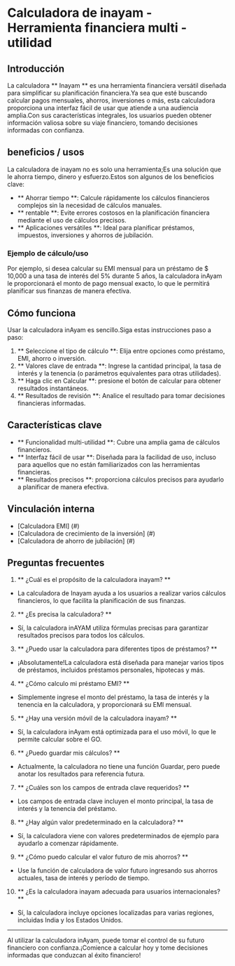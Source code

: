 # Calculadora de inayam - Herramienta financiera multi -utilidad

## Introducción
La calculadora ** Inayam ** es una herramienta financiera versátil diseñada para simplificar su planificación financiera.Ya sea que esté buscando calcular pagos mensuales, ahorros, inversiones o más, esta calculadora proporciona una interfaz fácil de usar que atiende a una audiencia amplia.Con sus características integrales, los usuarios pueden obtener información valiosa sobre su viaje financiero, tomando decisiones informadas con confianza.

## beneficios / usos
La calculadora de inayam no es solo una herramienta;Es una solución que le ahorra tiempo, dinero y esfuerzo.Estos son algunos de los beneficios clave:
- ** Ahorrar tiempo **: Calcule rápidamente los cálculos financieros complejos sin la necesidad de cálculos manuales.
- ** rentable **: Evite errores costosos en la planificación financiera mediante el uso de cálculos precisos.
- ** Aplicaciones versátiles **: Ideal para planificar préstamos, impuestos, inversiones y ahorros de jubilación.

### Ejemplo de cálculo/uso
Por ejemplo, si desea calcular su EMI mensual para un préstamo de $ 10,000 a una tasa de interés del 5% durante 5 años, la calculadora inAyam le proporcionará el monto de pago mensual exacto, lo que le permitirá planificar sus finanzas de manera efectiva.

## Cómo funciona
Usar la calculadora inAyam es sencillo.Siga estas instrucciones paso a paso:
1. ** Seleccione el tipo de cálculo **: Elija entre opciones como préstamo, EMI, ahorro o inversión.
2. ** Valores clave de entrada **: Ingrese la cantidad principal, la tasa de interés y la tenencia (o parámetros equivalentes para otras utilidades).
3. ** Haga clic en Calcular **: presione el botón de calcular para obtener resultados instantáneos.
4. ** Resultados de revisión **: Analice el resultado para tomar decisiones financieras informadas.

## Características clave
- ** Funcionalidad multi-utilidad **: Cubre una amplia gama de cálculos financieros.
- ** Interfaz fácil de usar **: Diseñada para la facilidad de uso, incluso para aquellos que no están familiarizados con las herramientas financieras.
- ** Resultados precisos **: proporciona cálculos precisos para ayudarlo a planificar de manera efectiva.

## Vinculación interna
- [Calculadora EMI] (#)
- [Calculadora de crecimiento de la inversión] (#)
- [Calculadora de ahorro de jubilación] (#)

## Preguntas frecuentes

1. ** ¿Cuál es el propósito de la calculadora inayam? **
- La calculadora de Inayam ayuda a los usuarios a realizar varios cálculos financieros, lo que facilita la planificación de sus finanzas.

2. ** ¿Es precisa la calculadora? **
- Sí, la calculadora inAYAM utiliza fórmulas precisas para garantizar resultados precisos para todos los cálculos.

3. ** ¿Puedo usar la calculadora para diferentes tipos de préstamos? **
- ¡Absolutamente!La calculadora está diseñada para manejar varios tipos de préstamos, incluidos préstamos personales, hipotecas y más.

4. ** ¿Cómo calculo mi préstamo EMI? **
- Simplemente ingrese el monto del préstamo, la tasa de interés y la tenencia en la calculadora, y proporcionará su EMI mensual.

5. ** ¿Hay una versión móvil de la calculadora inayam? **
- Sí, la calculadora inAyam está optimizada para el uso móvil, lo que le permite calcular sobre el GO.

6. ** ¿Puedo guardar mis cálculos? **
- Actualmente, la calculadora no tiene una función Guardar, pero puede anotar los resultados para referencia futura.

7. ** ¿Cuáles son los campos de entrada clave requeridos? **
- Los campos de entrada clave incluyen el monto principal, la tasa de interés y la tenencia del préstamo.

8. ** ¿Hay algún valor predeterminado en la calculadora? **
- Sí, la calculadora viene con valores predeterminados de ejemplo para ayudarlo a comenzar rápidamente.

9. ** ¿Cómo puedo calcular el valor futuro de mis ahorros? **
- Use la función de calculadora de valor futuro ingresando sus ahorros actuales, tasa de interés y período de tiempo.

10. ** ¿Es la calculadora inayam adecuada para usuarios internacionales? **
- Sí, la calculadora incluye opciones localizadas para varias regiones, incluidas India y los Estados Unidos.

---

Al utilizar la calculadora inAyam, puede tomar el control de su futuro financiero con confianza.¡Comience a calcular hoy y tome decisiones informadas que conduzcan al éxito financiero!